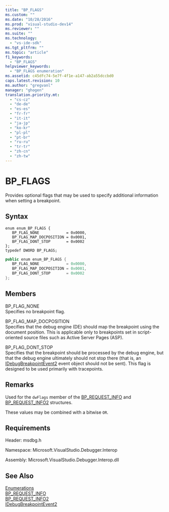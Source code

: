 ```yaml
---
title: "BP_FLAGS"
ms.custom: ""
ms.date: "10/28/2016"
ms.prod: "visual-studio-dev14"
ms.reviewer: ""
ms.suite: ""
ms.technology: 
  - "vs-ide-sdk"
ms.tgt_pltfrm: ""
ms.topic: "article"
f1_keywords: 
  - "BP_FLAGS"
helpviewer_keywords: 
  - "BP_FLAGS enumeration"
ms.assetid: c45dfc74-5e7f-4f1e-a147-ab2a55dccbd0
caps.latest.revision: 10
ms.author: "gregvanl"
manager: "ghogen"
translation.priority.mt: 
  - "cs-cz"
  - "de-de"
  - "es-es"
  - "fr-fr"
  - "it-it"
  - "ja-jp"
  - "ko-kr"
  - "pl-pl"
  - "pt-br"
  - "ru-ru"
  - "tr-tr"
  - "zh-cn"
  - "zh-tw"
---
```

# BP_FLAGS
Provides optional flags that may be used to specify additional information when setting a breakpoint.  
  
## Syntax  
  
```cpp#  
enum enum_BP_FLAGS {   
   BP_FLAG_NONE            = 0x0000,  
   BP_FLAG_MAP_DOCPOSITION = 0x0001,  
   BP_FLAG_DONT_STOP       = 0x0002  
};  
typedef DWORD BP_FLAGS;  
```  
  
```c#  
public enum enum_BP_FLAGS {   
   BP_FLAG_NONE            = 0x0000,  
   BP_FLAG_MAP_DOCPOSITION = 0x0001,  
   BP_FLAG_DONT_STOP       = 0x0002  
};  
```  
  
## Members  
 BP_FLAG_NONE  
 Specifies no breakpoint flag.  
  
 BP_FLAG_MAP_DOCPOSITION  
 Specifies that the debug engine (DE) should map the breakpoint using the document position. This is applicable only to breakpoints set in script-oriented source files such as Active Server Pages (ASP).  
  
 BP_FLAG_DONT_STOP  
 Specifies that the breakpoint should be processed by the debug engine, but that the debug engine ultimately should not stop there (that is, an [IDebugBreakpointEvent2](../../../extensibility/debugger/reference/idebugbreakpointevent2.md) event object should not be sent). This flag is designed to be used primarily with tracepoints.  
  
## Remarks  
 Used for the `dwFlags` member of the [BP_REQUEST_INFO](../../../extensibility/debugger/reference/bp-request-info.md) and [BP_REQUEST_INFO2](../../../extensibility/debugger/reference/bp-request-info2.md) structures.  
  
 These values may be combined with a bitwise `OR`.  
  
## Requirements  
 Header: msdbg.h  
  
 Namespace: Microsoft.VisualStudio.Debugger.Interop  
  
 Assembly: Microsoft.VisualStudio.Debugger.Interop.dll  
  
## See Also  
 [Enumerations](../../../extensibility/debugger/reference/enumerations-visual-studio-debugging.md)   
 [BP_REQUEST_INFO](../../../extensibility/debugger/reference/bp-request-info.md)   
 [BP_REQUEST_INFO2](../../../extensibility/debugger/reference/bp-request-info2.md)   
 [IDebugBreakpointEvent2](../../../extensibility/debugger/reference/idebugbreakpointevent2.md)